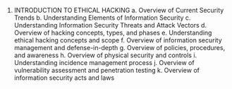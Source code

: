 1.	INTRODUCTION TO ETHICAL HACKING
a.	Overview of Current Security Trends
b.	Understanding Elements of Information Security
c.	Understanding Information Security Threats and Attack Vectors
d.	Overview of hacking concepts, types, and phases
e.	Understanding ethical hacking concepts and scope
f.	Overview of information security management and defense-in-depth
g.	Overview of policies, procedures, and awareness
h.	Overview of physical security and controls
i.	Understanding incidence management process
j.	Overview of vulnerability assessment and penetration testing
k.	Overview of information security acts and laws